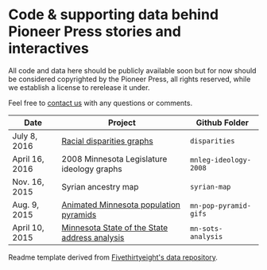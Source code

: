 # Code &amp; supporting data behind Pioneer Press stories and interactives

All code and data here should be publicly available soon but for now should be considered copyrighted by the Pioneer Press, all rights reserved, while we establish a license to rerelease it under.

Feel free to [contact us](mailto:datacenter@pioneerpress.com) with any questions or comments.

Date | Project | Github Folder
---|---------|-------------
July 8, 2016 | [Racial disparities graphs](http://www.twincities.com/2016/07/08/data-dive-racial-disparities-in-minnesota-traffic-stops/) | `disparities`
April 16, 2016 | 2008 Minnesota Legislature ideology graphs | `mnleg-ideology-2008`
Nov. 16, 2015 | Syrian ancestry map | `syrian-map`
Aug. 9, 2015 | [Animated Minnesota population pyramids](http://blogs.twincities.com/politics/2015/08/09/visualized-minnesotas-greying-future/) | `mn-pop-pyramid-gifs`
April 10, 2015 | [Minnesota State of the State address analysis](http://blogs.twincities.com/politics/2015/04/10/governors-by-their-words/) | `mn-sots-analysis`

Readme template derived from [Fivethirtyeight's data repository](https://github.com/fivethirtyeight/data).
